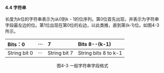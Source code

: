 #### 4.4 字符串

长度为k位的字符串表示为从0到k - 1的位序列。第0位首先出现，并表示为字符串字段最左边的位。第1位出现在第0位的右边，以此类推，直到第\(k-1\)位。如图4-3所示。

| Bits：0 | ··· | 7 | Bits 8--\(k-1\) |
| :--- | :--- | :--- | :--- |
| String bit 0 | ··· | String bit 7 | String bits 8 to k-1 |

<center>图4-3 一般字符串字段格式</center>


